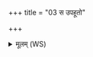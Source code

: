 +++
title = "03 स उपहूतो"

+++
<details><summary>मूलम् (WS)</summary>

स उपहूतो दिवि भक्षयत्युपहूतस्तस्मिन् यद्दिवि विश्वरूपम् ।  
दिवि तपति दिव्याभाति स्वर्गलोक भवति य एवं वेद ॥ ३ ॥
</details>